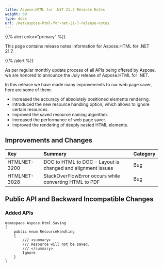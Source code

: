 ```yaml
---
title: Aspose.HTML for .NET 21.7 Release Notes
weight: 60
type: docs
url: /net/aspose-html-for-net-21-7-release-notes
---
```

{{% alert color="primary" %}}

This page contains release notes information for Aspose.HTML for .NET 21.7.

{{% /alert %}}

As per regular monthly update process of all APIs being offered by Aspose, we are honored to announce the July release of Aspose.HTML for .NET.

In this release we have made many improvements to our web page saver, here are some of them:

* Increased the accuracy of absolutely positioned elements rendering.
* Introduced the new resource handling option, which allows to ignore certain resources.
* Improved the saved resource naming algorithm.
* Increased the performance of web page saver.
* Improved the rendering of deeply nested HTML elements.

## **Improvements and Changes**

| **Key**      | **Summary**                                                 | **Category** |
| :----------- | :---------------------------------------------------------- | :----------- |
| HTMLNET-3200 | DOC to HTML to DOC - Layout is changed and alignment issues | Bug          |
| HTMLNET-3028 | StackOverFlowError occurs while converting HTML to PDF      | Bug          |

## **Public API and Backward Incompatible Changes**

### **Added APIs**

```
namespace Aspose.Html.Saving
{
    public enum ResourceHandling
    {
        /// <summary>
        /// Resource will not be saved.
        /// </summary>
        Ignore
    }
}
```